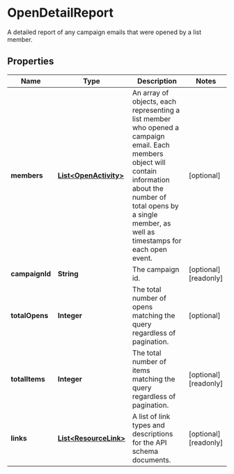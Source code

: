 

# OpenDetailReport

A detailed report of any campaign emails that were opened by a list member.

## Properties

| Name | Type | Description | Notes |
|------------ | ------------- | ------------- | -------------|
|**members** | [**List&lt;OpenActivity&gt;**](OpenActivity.md) | An array of objects, each representing a list member who opened a campaign email. Each members object will contain information about the number of total opens by a single member, as well as timestamps for each open event. |  [optional] |
|**campaignId** | **String** | The campaign id. |  [optional] [readonly] |
|**totalOpens** | **Integer** | The total number of opens matching the query regardless of pagination. |  [optional] |
|**totalItems** | **Integer** | The total number of items matching the query regardless of pagination. |  [optional] [readonly] |
|**links** | [**List&lt;ResourceLink&gt;**](ResourceLink.md) | A list of link types and descriptions for the API schema documents. |  [optional] [readonly] |



